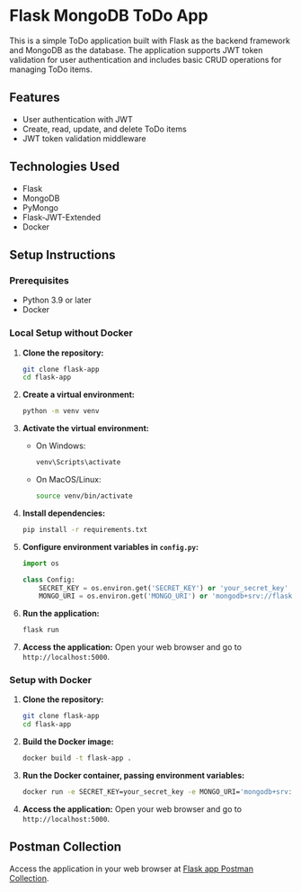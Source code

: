 # Flask MongoDB ToDo App

This is a simple ToDo application built with Flask as the backend framework and MongoDB as the database. The application supports JWT token validation for user authentication and includes basic CRUD operations for managing ToDo items.

## Features

- User authentication with JWT
- Create, read, update, and delete ToDo items
- JWT token validation middleware

## Technologies Used

- Flask
- MongoDB
- PyMongo
- Flask-JWT-Extended
- Docker

## Setup Instructions

### Prerequisites

- Python 3.9 or later
- Docker

### Local Setup without Docker

1. **Clone the repository:**

   ```bash
   git clone flask-app
   cd flask-app
   ```

2. **Create a virtual environment:**

   ```bash
   python -m venv venv
   ```

3. **Activate the virtual environment:**

   - On Windows:
     ```bash
     venv\Scripts\activate
     ```
   - On MacOS/Linux:
     ```bash
     source venv/bin/activate
     ```

4. **Install dependencies:**

   ```bash
   pip install -r requirements.txt
   ```

5. **Configure environment variables in `config.py`:**

   ```python
   import os

   class Config:
       SECRET_KEY = os.environ.get('SECRET_KEY') or 'your_secret_key'
       MONGO_URI = os.environ.get('MONGO_URI') or 'mongodb+srv://flask-app:flask@flask.xv7avzt.mongodb.net/?retryWrites=true&w=majority&appName=flask'
   ```

6. **Run the application:**

   ```bash
   flask run
   ```

7. **Access the application:**
   Open your web browser and go to `http://localhost:5000`.

### Setup with Docker

1. **Clone the repository:**

   ```bash
   git clone flask-app
   cd flask-app
   ```

2. **Build the Docker image:**

   ```bash
   docker build -t flask-app .
   ```

3. **Run the Docker container, passing environment variables:**

   ```bash
   docker run -e SECRET_KEY=your_secret_key -e MONGO_URI='mongodb+srv://flask-app:flask@flask.xv7avzt.mongodb.net/?retryWrites=true&w=majority&appName=flask' -p 5000:5000 flask-app
   ```

4. **Access the application:**
   Open your web browser and go to `http://localhost:5000`.


## Postman Collection

Access the application in your web browser at [Flask app Postman Collection](https://www.postman.com/universal-moon-822026/workspace/flask-app/collection/17562830-60519891-271c-4bc4-8f67-d63eafcab397?action=share&creator=17562830).



